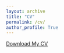 ```yaml
---
layout: archive
title: "CV"
permalink: /cv/
author_profile: True
---
```



<a href="/Ogden_CV.pdf" download="Ogden_CV">Download My CV</a>

